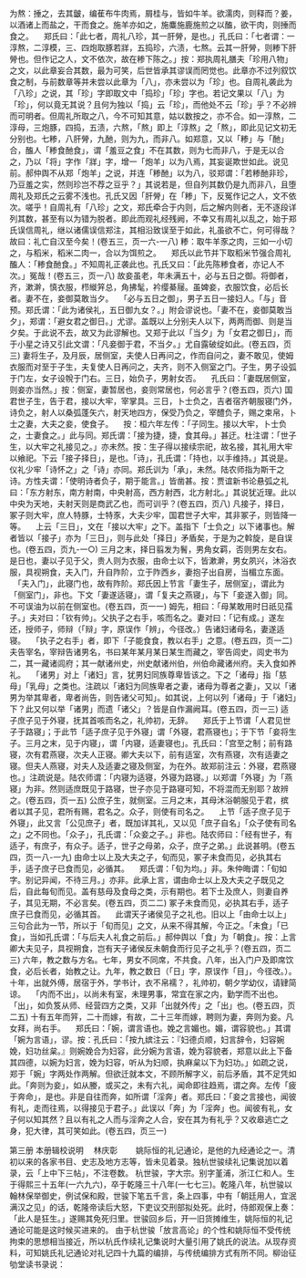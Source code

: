 <!-- { "loadSidebar": true } -->
为熬：捶之，去其皽，编萑布牛肉焉，屑桂与，皆如牛羊。欲濡肉，则释而？姜，以酒诸上而盐之，干而食之。施羊亦如之，施麋施鹿施煎之以醢，欲干肉，则捶而食之。
　郑氏曰：「此七者，周礼八珍，其一肝膋，是也。」孔氏曰：「七者谓：一淳熬，二淳模，三、四炮取豚若牂，五捣珍，六渍，七熬。云其一肝膋，则糁下肝膋也。但作记之人，文不依次，故在糁下陈之。」按：郑执周礼膳夫「珍用八物」之文，以此章妄合其数，最为可笑，后世皆承其谬误而罔觉也。此章亦不过列叙饮食之制，与前数章等并未尝以此章为「八」，亦未尝以为「珍」也。自周礼袭此为「八珍」之说，其「珍」字即取文中「捣珍」「珍」字也。若记文果以「八」为「珍」，何以竟无其说？且何为独以「捣」云「珍」，而他处不云「珍」乎？不必辨而可明者。但周礼所取之八，今不可知其意，姑以数按之，亦不合。如一淳熬，二淳母，三炮豚，四捣，五渍，六熬，「熬」即上「淳熬」之「熬」，即此见记文初无分别也。七糁，八肝膋，九酏，则为九，而非八。如郑意，又以「糁」与「酏」合，醢人「糁食酏食」，谓「羞豆之食」不在其数，则为七而非八，于是无以合之，乃以「将」字作「牂」字，增一「炮羊」以为八焉，其妄诞欺世如此。说见前。郝仲舆不从郑「炮羊」之说，并连「糁酏」以为八，驳郑谓：「若糁酏非珍，乃豆羞之实，然则珍岂不荐之豆乎？」其说若是，但自列其数仍是九而非八，且堕周礼及郑氏之云雾不浅也。孔氏又因「肝膋」在「糁」下，反冤作记之人，文不依次。嗟乎！自周礼有「八珍」之文，郑氏牵合于内则，后之解内则者，无不逐段详列其数，甚至有以为错为脱者。即此而观礼经残阙，不幸又有周礼以乱之，始于郑氏误信周礼，继以诸儒误信郑注，其相沿致误至于如此，礼虽欲不亡，何可得哉？故曰：礼亡自汉至今矣！(卷五三，页一六-一八)
糁：取牛羊豕之肉，三如一小切之，与稻米，稻米二肉一，合以为饵煎之。
　郑氏以此节并下取稻米节强合周礼醢人：「糁食酏食。」不知周礼正袭此也。孔氏又曰：「此先陈糁食者，亦记人不次。」冤哉！(卷五三，页一八)
故妾虽老，年未满五十，必与五日之御。将御者，齐，漱澣，慎衣服，栉縰笄总，角拂髦，衿缨綦屦。虽婢妾，衣服饮食，必后长者。妻不在，妾御莫敢当夕。
　「必与五日之御」，男子五日一接妇人。「与」音预。郑氏谓：「此为诸侯礼，五日御九女？。」附会谬说也。「妻不在，妾御莫敢当夕」，郑谓：「避女君之御日。」尤谬。盖既以上分别夫人以下，两两而御、则是当夕矣。于此说不去，故又为此谬解也。又郑于此以「当夕」为「女君之御日」，而于小星之诗又引此文谓：「凡妾御于君，不当夕。」尤自露破绽如此。(卷五四，页三)
妻将生子，及月辰，居侧室，夫使人日再问之，作而自问之，妻不敢见，使姆衣服而对至于子生，夫复使人日再问之，夫齐，则不入侧室之门。子生，男子设弧于门左，女子设帨于门右。三日，始负子，男射女否。
　孔氏曰：「妻既居侧室，则妾亦当然。」按：侧室，妻暂居也，妾则常居也，何必言乎？(卷五四，页六)
国君世子生，告于君，接以大牢，宰掌具。三日，卜士负之，吉者宿齐朝服寝门外，诗负之，射人以桑弧蓬矢六，射天地四方，保受乃负之，宰醴负子，赐之束帛，卜士之妻，大夫之妾，使食子。
　按：桓六年左传：「子同生。接以大牢，卜士负之，士妻食之。」此与同。郑氏谓：「接为捷，捷，食其母。」甚迂。杜注谓：「世子生，以大牢之礼接见之。」亦未然。按：生子得以接续宗祀，故名接，其礼用大牢以飨祀。下云「接子择日」，是也。「诗」，孔氏谓：「持也，以手维持。」其说是。仪礼少牢「诗怀之」之「诗」亦同。郑氏训为「承」，未然。陆农师指为斯干之诗。方性夫谓：「使明诗者负子，期于能言。」皆凿甚。按：贾谊新书论悬弧之礼曰：「东方射东，南方射南，中央射高，西方射西，北方射北。」其说犹近理。此以中央为天地，夫射天则是商武乙也，而可训乎？(卷五四，页八)
凡接子，择日，冢子则大牢，庶人特豚，士特豕，大夫少牢，国君世子大牢，其非冢子，则皆降一等。
　上云「三日」，文在「接以大牢」之下。盖指下「士负之」以下诸事也。解者皆以「接子」亦为「三日」，则与此处「择日」矛盾矣，于是为之斡旋，是自误也。(卷五四，页九-一○)
三月之末，择日翦发为鬌，男角女羁，否则男左女右。是日也，妻以子见于父，贵人则为衣服，由命士以下，皆漱澣，男女夙兴，沐浴衣服，具视朔食，夫入门，升自阼阶，立于阼西乡，妻抱子出自房，当楣立东面。
　「夫入门」，此寝门也，故有阼阶。郑氏因上节言「妻生子，居侧室」，谓此为「侧室门」，非也。下文「妻遂适寝」，谓「复夫之燕寝」，与下「妾遂入御」同。不可误油为以前在侧室也。(卷五四，页一一)
姆先，相曰：「母某敢用时日祇见孺子。」夫对曰：「钦有帅」。父执子之右手，咳而名之。妻对曰：「记有成。」遂左还，授师子，师辩（「辩」字，原误作「辨」，今径改。）告诸妇诸母名，妻遂适寝。
　「执子之右手」者，即下「子能食食，教以右手」之意。(卷五四，页一二)
夫告宰名，宰辩告诸男名，书曰某年某月某日某生而藏之，宰告闾史，闾史书为二，其一藏诸闾府；其一献诸州史，州史献诸州伯，州伯命藏诸州府。夫入食如养礼。
　「诸男」对上「诸妇」言，犹男妇同族尊卑皆该之。下之「诸母」指「慈母」「乳母」之类也。注疏以「诸妇为同族卑者之妻，诸母为尊者之妻」，又以「诸男为举其卑者，卑者尚告，则告诸父可知」。如其说，上何以列「诸母」于「诸妇」下？此又何以举「诸男」而遗「诸父」？皆是自作漏阙耳。(卷五四，页一三)
适子庶子见于外寝，抚其首咳而名之，礼帅初，无辞。
　郑氏于上节谓「人君见世子于路寝」；于此节「适子庶子见于外寝」谓「外寝，君燕寝也」；于下节「妾将生子。三月之末，见于内寝」，谓「内寝，适妻寝也」。孔氏曰：「宫至之制；前有路寝，次有君燕寝，次夫人正寝。卿大夫以下，前有适室，次有燕寝，次有适妻之寝。但夫人燕寝，对夫人及适妻之寝及侧室，为在外。故郑前注云：外寝，君燕寝也。」注疏说是。陆农师谓：「内寝为适寝，外寝为路寝。」以郑谓「外寝」为「燕寝」为非。然则适庶既见于路寝，世子亦见于路寝可知，不将混而无别耶？故辨之。(卷五四，页一五)
公庶子生，就侧室。三月之末，其母沐浴朝服见于君，摈者以其子见，君所有赐，君名之。众子，则使有司名之。
　上节「适子庶子见于外寝」，此又言「公见庶子」者，既加详其礼，又以见「庶子自名」「众子使有司名之」之不同也。「众子」，孔氏谓：「众妾之子。」非也。陆农师曰：「经有世子，有适子，有庶子，有众子。适子，世子之母弟，众子，庶子之弟。」此说甚明。(卷五四，页一八-一九)
由命士以上及大夫之子，旬而见，冢子未食而见，必执其右手，适子庶子已食而见，必循其。
　郑氏谓：「旬为均。」非。朱仲晦谓：「旬如字。别记异闻，不待三月。」亦非。此承上言，谓由命士以上及大夫之子既见之后，自此每旬而见。盖有慈母及食母之类，示有期也。若下士及庶人，则妻自养子，其见无期，不必言矣。(卷五四，页二二)
冢子未食而见，必执其右手，适子庶子已食而见，必循其首。
　此谓天子诸侯见子之礼也。旧以上「由命士以上」三句合此为一节，所以于「旬而见」之文，从来不得其解，今正之。「未食」「已食」，当如孔氏谓：「与后夫人礼食之前后。」郝仲舆以「食」为「朝食」。按：上言卿大夫见子，具视朔食，岂有天子诸侯反未朝食而行见子之礼乎？(卷五四，页二三)
六年，教之数与方名。七年，男女不同席，不共食。八年，出入门户及即席饮食，必后长者，始教之让。九年，教之数日（「日」字，原误作「目」，今径改。）。十年，出就外傅，居宿于外，学书计，衣不帛襦？，礼帅初，朝夕学幼仪，请肄简谅。
　「内而不出」，以尚未有室，未理男事，常宜在家之内，勤学而不出也。「出」，如负笈从师、经营四方之类，又非「出就外传」之「出」也。(卷五四，页二五)
十有五年而笄，二十而嫁，有故，二十三年而嫁，聘则为妻，奔则为妾。凡女拜，尚右手。
　郑氏曰：「婉，谓言语也。娩之言媚也。媚，谓容貌也。」其谓「婉为言语」，谬。按：孔氏曰：「按九嫔注云：『妇德贞顺，妇言辞令，妇容婉娩，妇功丝枲。』则婉娩合为妇容，此分婉为言语，娩为容貌者，郑意以此上下备其四德，以婉为妇言，娩为妇容，听从为妇顺，执麻枲以下为妇功。」如疏之说，郑于「婉」字两处作两解。但欲迁就本文，不顾所解字义，前后矛盾，其不足凭如此。「奔则为妾」，如从媵，或买之，未有六礼，闻命即往趋焉，谓之奔。左传「疲于奔命」，是也。非是自往而奔，如所谓「淫奔」者。郑氏曰：「妾之言接也，闻彼有礼，走而往焉，以得接见于君子。」此误以「奔」为「淫奔」也。闻彼有礼，女子何以知其然？且以有礼之人而与淫奔之人合，安在其为有礼乎？又收皋逃亡之身，犯大律，其可笑如此。(卷五四，页三一)


第三册
本册辑校说明　
林庆彰
　　姚际恒的礼记通论，是他的九经通论之一。清初以来的各家书目、史志及地方志等，皆未见着录。独杭世骏续礼记集说加以着录，云「上中下三帖」，不注卷数。
杭世骏，字大宗。别字堇浦，浙江仁和人。生于得熙三十五年(一六九六)，卒于乾隆三十八年(一七七三)。乾隆八年，杭世骏以翰林保举御史，例试保和殿，世骏下笔五千言，条上四事，中有「朝廷用人，宜泯满汉之见」的话，乾隆帝读后大怒，下吏议交刑部拟处死。此时，侍郎观保上奏：「此人是狂生。」遂赐其免死归里。世骏回乡后，开一旧货摊维生，姚际恒的礼记通论可能是这时候买进来的。
由于杭世骏「放言高论」的个性和姚际恒不受传统拘束的思想相当接近，所以杭氏作续礼记集说时大量引用了姚氏的说法。从现存资料，可知姚氏礼记通论对礼记四十九篇的编排，与传统编排方式有所不同。柳诒征劬堂读书录说：
